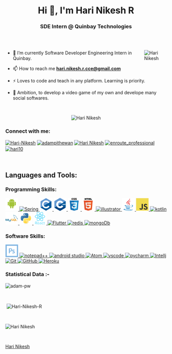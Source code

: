 <h1 align="center">Hi 👋, I'm Hari Nikesh R</h1>
<h3 align="center">SDE Intern @ <strong>Quinbay Technologies</strong></h3>

<br>


<br>

<p><img align="right" src="https://media.giphy.com/media/98uBZTzlXMhkk/giphy.gif" alt="Hari Nikesh" width="70" height="70" /></p>


- 🌱 I’m currently Software Developer Engineering Intern in Quinbay.

- 📫 How to reach me **hari.nikesh.r.cce@gmail.com**

- ⚡ Loves to code and teach in any platform. Learning is priority.

- 🎈 Ambition, to develop a video game of my own and develope many social softwares.

<br>
<center><p><img src="https://i.pinimg.com/originals/e0/58/ee/e058eecc0652ff38a4e7062cfcf08c9d.gif" alt="Hari Nikesh" /></p></center>


<h3 align="left">Connect with me:</h3>
<p align="left">

  <a href="https://www.linkedin.com/in/hari-nikesh-r-930bb723a/" target="blank"><img align="center"
      src="https://raw.githubusercontent.com/rahuldkjain/github-profile-readme-generator/master/src/images/icons/Social/linked-in-alt.svg"
      alt="Hari-Nikesh" height="30" width="40" /></a>
      <a href="https://twitter.com/harinikesh10" target="blank"><img align="center"
      src="https://raw.githubusercontent.com/rahuldkjain/github-profile-readme-generator/master/src/images/icons/Social/twitter.svg"
      alt="adampithewan" height="30" width="40" /></a>
  <a href="https://www.facebook.com/hari.nikesh.3/" target="blank"><img align="center"
      src="https://raw.githubusercontent.com/rahuldkjain/github-profile-readme-generator/master/src/images/icons/Social/facebook.svg"
      alt="Hari Nikesh" height="30" width="40" /></a>
  <a href="https://www.instagram.com/enroute_professional/" target="blank"><img align="center"
      src="https://raw.githubusercontent.com/rahuldkjain/github-profile-readme-generator/master/src/images/icons/Social/instagram.svg"
      alt="enroute_professional" height="30" width="40" /></a>
  <a href="https://leetcode.com/hari_10/" target="blank"><img align="center"
      src="https://cdn.iconscout.com/icon/free/png-256/leetcode-3521542-2944960.png"
      alt="hari10" width="30" /></a>
 
</p>

<br>

<h2 align="left">Languages and Tools:</h2>
<h3 align="left"> Programming Skills:</h3>
<p align="left"> <a href="https://developer.android.com" target="_blank" rel="noreferrer"> <img
      src="https://raw.githubusercontent.com/devicons/devicon/master/icons/android/android-original-wordmark.svg"
      alt="android" width="40" height="40" /> </a> <a href="https://spring.io/" target="_blank" rel="noreferrer">
    <img src="https://brightcoding.dev/storage/brightcoding/weKvq2sokFRxlc6FhMNhDK6E7Rz9F6ieI534u2Ov.svg"
      alt="Spring" width="40" height="40" /> </a> <a href="https://www.cprogramming.com/" target="_blank"
    rel="noreferrer"> <img src="https://raw.githubusercontent.com/devicons/devicon/master/icons/c/c-original.svg"
      alt="c" width="40" height="40" /> </a> <a href="https://www.w3schools.com/cpp/" target="_blank" rel="noreferrer">
    <img src="https://raw.githubusercontent.com/devicons/devicon/master/icons/cplusplus/cplusplus-original.svg"
      alt="cplusplus" width="40" height="40" /> </a> <a href="https://www.w3schools.com/css/" target="_blank"
    rel="noreferrer"> <img
      src="https://raw.githubusercontent.com/devicons/devicon/master/icons/css3/css3-original-wordmark.svg" alt="css3"
      width="40" height="40" /> </a> <a href="https://www.w3.org/html/" target="_blank" rel="noreferrer"> <img
      src="https://raw.githubusercontent.com/devicons/devicon/master/icons/html5/html5-original-wordmark.svg"
      alt="html5" width="40" height="40" /> </a> <a href="https://www.adobe.com/in/products/illustrator.html"
    target="_blank" rel="noreferrer"> <img
      src="https://www.vectorlogo.zone/logos/adobe_illustrator/adobe_illustrator-icon.svg" alt="illustrator" width="40"
      height="40" /> </a> <a href="https://www.java.com" target="_blank" rel="noreferrer"> <img
      src="https://raw.githubusercontent.com/devicons/devicon/master/icons/java/java-original.svg" alt="java" width="40"
      height="40" /> </a> <a href="https://developer.mozilla.org/en-US/docs/Web/JavaScript" target="_blank"
    rel="noreferrer"> <img
      src="https://raw.githubusercontent.com/devicons/devicon/master/icons/javascript/javascript-original.svg"
      alt="javascript" width="40" height="40" /> </a> <a href="https://kotlinlang.org" target="_blank" rel="noreferrer">
    <img src="https://www.vectorlogo.zone/logos/kotlinlang/kotlinlang-icon.svg" alt="kotlin" width="40" height="40" />
  </a> <a href="https://www.mysql.com/" target="_blank" rel="noreferrer"> <img
      src="https://raw.githubusercontent.com/devicons/devicon/master/icons/mysql/mysql-original-wordmark.svg"
      alt="mysql" width="40" height="40" /> </a> </a> <a href="https://www.python.org" target="_blank" rel="noreferrer"> <img
      src="https://raw.githubusercontent.com/devicons/devicon/master/icons/python/python-original.svg" alt="python"
      width="40" height="40" /> </a> <a href="https://reactjs.org/" target="_blank" rel="noreferrer"> <img
      src="https://raw.githubusercontent.com/devicons/devicon/master/icons/react/react-original-wordmark.svg"
      alt="react" width="40" height="40" /> </a>  <a href="https://flutter.dev/" target="_blank" rel="noreferrer"> <img
      src="https://cdn.worldvectorlogo.com/logos/flutter-logo.svg"
      alt="Flutter" width="30" height="30" /> </a> <a href="" target="_blank" rel="noreferrer"> <img
      src="https://cdn.worldvectorlogo.com/logos/redis.svg"
      alt="redis" width="30" height="30" /> </a> <a href="https://www.mongodb.com/" target="_blank" rel="noreferrer"> <img
      src="https://cdn.worldvectorlogo.com/logos/mongodb-icon-1.svg"
      alt="mongoDb" width="40" height="40" /> </a>
    <h3 align="left"> Software Skills:</h3> <a href="https://www.photoshop.com/en" target="_blank"
    rel="noreferrer"> <img
      src="https://raw.githubusercontent.com/devicons/devicon/master/icons/photoshop/photoshop-line.svg" alt="photoshop"
      width="40" height="40" /> </a>
      <a href="https://notepad-plus-plus.org/" target="_blank"
    rel="noreferrer"> <img
      src="https://seeklogo.com/images/N/notepad-logo-B36F48AC8C-seeklogo.com.png?v=637818386570000000" alt="notepad++"
      width="40" height="40" /> </a>
      <a href="https://developer.android.com/" target="_blank"
    rel="noreferrer"> <img
      src="https://upload.wikimedia.org/wikipedia/commons/thumb/9/95/Android_Studio_Icon_3.6.svg/1900px-Android_Studio_Icon_3.6.svg.png" alt="android studio"
      width="35" height="35" /> </a>
      <a href="https://atom.io/" target="_blank"
    rel="noreferrer"> <img
      src="https://seeklogo.com/images/A/atom-logo-19BD90FF87-seeklogo.com.png" alt="Atom"
      width="40" height="40" /> </a>
      <a href="https://code.visualstudio.com/" target="_blank"
    rel="noreferrer"> <img
      src="https://upload.wikimedia.org/wikipedia/commons/thumb/9/9a/Visual_Studio_Code_1.35_icon.svg/2048px-Visual_Studio_Code_1.35_icon.svg.png" alt="vscode"
      width="40" height="40" /> </a>
      <a href="https://www.jetbrains.com/pycharm/" target="_blank"
    rel="noreferrer"> <img
      src="https://upload.wikimedia.org/wikipedia/commons/thumb/1/1d/PyCharm_Icon.svg/2048px-PyCharm_Icon.svg.png" alt="pycharm"
      width="40" height="40" /> </a>
      <a href="https://www.jetbrains.com/idea/" target="_blank"
    rel="noreferrer"> <img
      src="https://upload.wikimedia.org/wikipedia/commons/thumb/9/9c/IntelliJ_IDEA_Icon.svg/2048px-IntelliJ_IDEA_Icon.svg.png" alt="Intellj"
      width="40" height="40" /> </a>
      <a href="https://git-scm.com/" target="_blank"
    rel="noreferrer"> <img
      src="https://upload.wikimedia.org/wikipedia/commons/thumb/a/ab/Git-icon-white.svg/1200px-Git-icon-white.svg.png" alt="Git"
      width="40" height="40" /> </a>
      <a href="https://github.com/" target="_blank"
    rel="noreferrer"> <img
      src="https://www.iconsdb.com/icons/preview/white/github-11-xxl.png" alt="GitHub"
      width="40" height="40" /> </a>
      <a href="https://www.heroku.com/" target="_blank"
    rel="noreferrer"> <img
      src="https://www.svgrepo.com/show/331424/heroku.svg" alt="Heroku"
      width="40" height="40" /> </a>

      

<br>

<h3>Statistical Data :-</h3>
<p><img align="center"
    src="https://github-readme-stats.vercel.app/api/top-langs?username=Hari-Nikesh-R&show_icons=true&locale=en&bg_color=0d1117&text_color=ffffff&layout=compact"
    alt="adam-pw" 
    bg_color=#808080/></p>

<br>

<p>&nbsp;<img align="center" src="https://github-readme-stats.vercel.app/api?username=Hari-Nikesh-R&show_icons=true&locale=en&bg_color=0d1117&text_color=ffffff&repo=convoychat"
    alt="Hari-Nikesh-R" /></p>

<br>

<p><img align="center" src="https://github-readme-streak-stats.herokuapp.com/?user=Hari-Nikesh-R&theme=dark&background=0d1117&date_format=M%20j%5B%2C%20Y%5D" alt="Hari Nikesh" /></p>
      
<p align="left"> <a href="https://twitter.com/" target="blank"><img
      src="https://img.shields.io/twitter/follow/?logo=twitter&style=for-the-badge" alt="" /></a> </p>

[Hari Nikesh](https://github.com/Hari-Nikesh-R)
